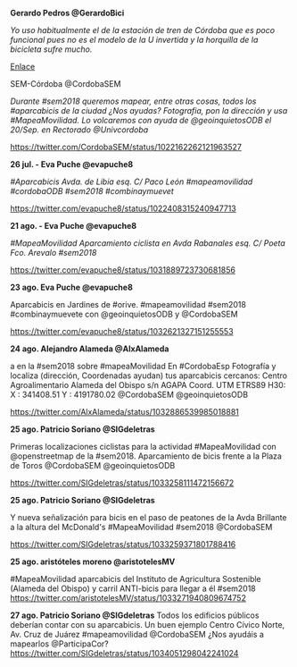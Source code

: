 **Gerardo Pedros @GerardoBici**

*Yo uso habitualmente el de la estación de tren de Córdoba que es poco funcional pues no es el modelo de la U invertida y la horquilla de la bicicleta sufre mucho.*

[Enlace](https://twitter.com/GerardoBici/status/1021311746106101760)


SEM-Córdoba @CordobaSEM

*Durante #sem2018 queremos mapear, entre otras cosas, todos los #aparcabicis de la ciudad ¿Nos ayudas? 
Fotografia, pon la dirección y usa #MapeaMovilidad. Lo volcaremos con ayuda de @geoinquietosODB el 20/Sep. en Rectorado @Univcordoba*

https://twitter.com/CordobaSEM/status/1022162262121963527

**26 jul. - Eva Puche @evapuche8**

*#Aparcabicis Avda. de Libia esq. C/ Paco León #mapeamovilidad #cordobaODB #sem2018 #combinaymuevet*

https://twitter.com/evapuche8/status/1022408315240947713


**21 ago. - Eva Puche @evapuche8**

*#MapeaMovilidad Aparcamiento ciclista en Avda Rabanales esq. C/ Poeta Fco. Arevalo #sem2018*

https://twitter.com/evapuche8/status/1031889723730681856



**23 ago. Eva Puche @evapuche8**

Aparcabicis en Jardines de #orive. #mapeamovilidad #sem2018 #combinaymuevete con @geoinquietosODB y @CordobaSEM

https://twitter.com/evapuche8/status/1032621327151255553



**24 ago. Alejandro Alameda @AlxAlameda**

a en la #sem2018 sobre #mapeaMovilidad En #CordobaEsp
Fotografía y localiza (dirección, Coordenadas ayudan) tus aparcabicis cercanos:
Centro Agroalimentario Alameda del Obispo s/n
AGAPA
Coord. UTM ETRS89 H30:
X : 341408.51
Y : 4191780.02
@CordobaSEM @geoinquietosODB

https://twitter.com/AlxAlameda/status/1032886539985018881

**25 ago. Patricio Soriano @SIGdeletras**

Primeras localizaciones ciclistas para la actividad #MapeaMovilidad con @openstreetmap de la #sem2018. Aparcamiento de bicis frente a la Plaza de Toros @CordobaSEM @geoinquietosODB

https://twitter.com/SIGdeletras/status/1033258111472156672


**25 ago. Patricio Soriano @SIGdeletras**

Y nueva señalización para bicis en el paso de peatones de la Avda Brillante a la altura del McDonald's #MapeaMovilidad #sem2018 @CordobaSEM

https://twitter.com/SIGdeletras/status/1033259371801788416


 **25 ago. aristóteles moreno @aristotelesMV**

#MapeaMovilidad aparcabicis del Instituto de Agricultura Sostenible (Alameda del Obispo) y carril ANTI-bicis para llegar a él #sem2018
https://twitter.com/aristotelesMV/status/1033271940809674752



**27 ago. Patricio Soriano @SIGdeletras**
Todos los edificios públicos deberían contar con su aparcabicis. Un buen ejemplo Centro Cívico Norte, Av. Cruz de Juárez #mapeamovilidad @CordobaSEM ¿Nos ayudáis a mapearlos @ParticipaCor?
https://twitter.com/SIGdeletras/status/1034051298042241024
